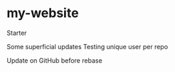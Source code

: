 # my-website
Starter

Some superficial updates
Testing unique user per repo

Update on GitHub before rebase
